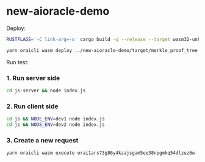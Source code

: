 # new-aioracle-demo

Deploy:

```bash
RUSTFLAGS='-C link-arg=-s' cargo build -q --release --target wasm32-unknown-unknown && wasm-opt -Os target/wasm32-unknown-unknown/release/merkle_proof_tree.wasm -o target/merkle_proof_tree.wasm

yarn oraicli wasm deploy ../new-aioracle-demo/target/merkle_proof_tree.wasm --input '{"service_addr":"orai14mxup548ltdha4xpt8uum37q59w85phx20nkdh"}' --label 'test new aioracle demo' --gas 3000000
```

Run test:

### 1. Run server side

```bash
cd js-server && node index.js
```

### 2. Run client side

```bash
cd js && NODE_ENV=dev1 node index.js
cd js && NODE_ENV=dev2 node index.js
```

### 3. Create a new request

```bash
yarn oraicli wasm execute orai1ars73g86y4kzajsgam5ee38npgmkq54dlzuz6w --input '{"request":{"threshold":2}}'
```